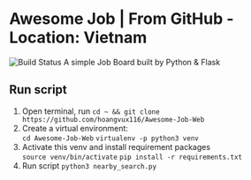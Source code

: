 # Awesome Job | From GitHub - Location: Vietnam
![Build Status](https://api.travis-ci.org/hoangvux116/Awesome-Job-Web.svg?branch=master)
A simple Job Board built by Python & Flask

## Run script  
1. Open terminal, run ```cd ~ && git clone https://github.com/hoangvux116/Awesome-Job-Web```
2. Create a virtual environment:\
```cd Awesome-Job-Web``` 
```virtualenv -p python3 venv```
3. Activate this venv and install requirement packages\
```source venv/bin/activate``` 
```pip install -r requirements.txt```
4. Run script
```python3 nearby_search.py```

